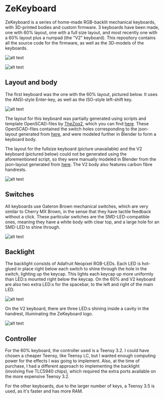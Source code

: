 # ZeKeyboard

ZeKeyboard is a series of home-made RGB-backlit mechanical keyboards, 
with 3D-printed bodies and custom firmware. 3 keyboards have been made,
one with 60% layout, one with a full size layout, and most recently one
with a 60% layout plus a numpad (the "V2" keyboard). This repository contains all the source
code for the firmware, as well as the 3D-models of the keyboards.

![alt text](https://github.com/malcx95/ZeKeyboard/blob/master/images/keyboard_usage.JPG)

![alt text](https://github.com/malcx95/ZeKeyboard/blob/master/images/v2.jpg)

## Layout and body

The first keyboard was the one with the 60% layout, pictured below. It uses the ANSI-style Enter-key,
as well as the ISO-style left-shift key.

![alt text](https://github.com/malcx95/ZeKeyboard/blob/master/images/keyboard_front.JPG)

The layout for this keyboard was partially generated using scripts and 
template OpenSCAD-files by [TheZoq2](https://github.com/TheZoq2/), which
you can find [here](https://github.com/TheZoq2/Keyboard). These OpenSCAD-files
contained the switch holes corresponding to the json-layout generated from 
[here](http://www.keyboard-layout-editor.com/), and were modeled further
in Blender to form a keyboard body.

The layout for the fullsize keyboard (picture unavailable) and the V2 keyboard (pictured below)
could not be generated using the aforementioned script, so they were manually modeled
in Blender from the json-layout generated from [here](http://www.keyboard-layout-editor.com/).
The V2 body also features carbon fibre handrests.

![alt text](https://github.com/malcx95/ZeKeyboard/blob/master/images/v2_side.jpg)

## Switches

All keyboards use Gateron Brown mechanical switches, which are very similar to 
Cherry MX Brown, in the sense that they have tactile feedback without a click. These
particular switches are the SMD-LED-compatible ones, meaning they have a white body
with clear top, and a large hole for an SMD-LED to shine through.

![alt text](https://github.com/malcx95/ZeKeyboard/blob/master/images/keycapoff.JPG)

## Backlight

The backlight consists of Adafruit Neopixel RGB-LEDs. Each LED is hot-glued in place
right below each switch to shine through the 
hole in the switch, lighting up the keycap. This lights
each keycap up more uniformly than LED:s mounted right below the keycap.
On the 60% and V2 keyboard are also two extra LED:s for the spacebar, to the left and right of the main LED.

![alt text](https://github.com/malcx95/ZeKeyboard/blob/master/images/key_press.JPG)

On the V2 keyboard, there are three LED:s shining inside a cavity in the handrest, illuminating
the ZeKeyboard logo.

![alt text](https://github.com/malcx95/ZeKeyboard/blob/master/images/v2_logo.jpg)

## Controller

For the 60% keyboard, the controller used is a Teensy 3.2. I could have chosen a cheaper Teensy, like
Teensy LC, but I wanted enough computing power for the effects I was going to implement.
Also, at the time of purchase, I had a different approach to implementing the 
backlight (involving five TLC5940 chips), which required the extra ports available on the
more expensive Teensy 3.2.

For the other keyboards, due to the larger number of keys, a Teensy 3.5 is used, as it's faster
and has more RAM.
